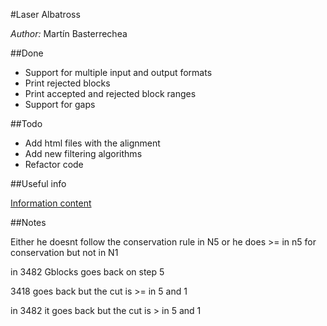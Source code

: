 #Laser Albatross

*Author:* Martín Basterrechea

##Done

* Support for multiple input and output formats
* Print rejected blocks
* Print accepted and rejected block ranges
* Support for gaps



##Todo

* Add html files with the alignment
* Add new filtering algorithms
* Refactor code

##Useful info

[Information content](http://www.lecb.ncifcrf.gov/~toms/paper/primer/])

##Notes

Either he doesnt follow the conservation rule in N5 or he does >= in n5 for conservation but not in N1

in 3482 Gblocks goes back on step 5

3418 goes back but the cut is >= in 5 and 1

in 3482 it goes back but the cut is > in 5 and 1
